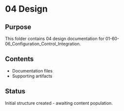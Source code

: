 # 04 Design

## Purpose
This folder contains 04 design documentation for 01-60-06_Configuration_Control_Integration.

## Contents
- Documentation files
- Supporting artifacts

## Status
Initial structure created - awaiting content population.
